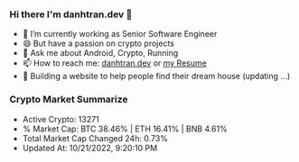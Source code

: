 ### Hi there I'm danhtran.dev 👋

- 🔭 I’m currently working as Senior Software Engineer
- 😄 But have a passion on crypto projects
- 💬 Ask me about Android, Crypto, Running 
- 📫 How to reach me: <a href="https://danhtran.dev" target="_blank">danhtran.dev</a> or <a href="Developer-Resume.pdf" target="_blank">my Resume</a>
- 🌱 Building a website to help people find their dream house (updating ...)

### Crypto Market Summarize
- Active Crypto: 13271
- % Market Cap: BTC 38.46% | ETH 16.41% | BNB 4.61%
- Total Market Cap Changed 24h: 0.73%
- Updated At: 10/21/2022, 9:20:10 PM
